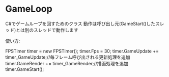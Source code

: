 GameLoop
========

C#でゲームループを回すためのクラス
動作は呼び出し元(GameStart()したスレッド)とは別のスレッドで動作します

使い方:

FPSTimer timer = new FPSTimer();
timer.Fps = 30;
timer.GameUpdate += timer_GameUpdate;//毎フレーム呼び出される更新処理を追加
timer.GameRender += timer_GameRender;//描画処理を追加
timer.GameStart();
